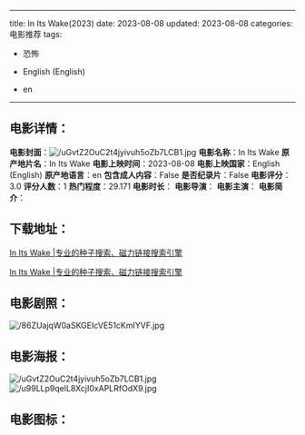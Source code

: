 
---
title: In Its Wake(2023)
date: 2023-08-08
updated: 2023-08-08
categories: 电影推荐
tags:
- 恐怖

- English (English)
- en
---


> 

## **电影详情**：

**电影封面**：<img src="https://image.tmdb.org/t/p/w200/uGvtZ2OuC2t4jyivuh5oZb7LCB1.jpg" alt="/uGvtZ2OuC2t4jyivuh5oZb7LCB1.jpg" title="/uGvtZ2OuC2t4jyivuh5oZb7LCB1.jpg">
**电影名称**：In Its Wake
**原产地片名**：In Its Wake
**电影上映时间**：2023-08-08
**电影上映国家**：English (English)
**原产地语言**：en
**包含成人内容**：False
**是否纪录片**：False
**电影评分**：3.0
**评分人数**：1
**热门程度**：29.171
**电影时长**：
**电影导演**：
**电影主演**：
**电影简介**：

## **下载地址**：
[In Its Wake |专业的种子搜索、磁力链接搜索引擎](https://movie.amd794.com:2083/?search=In%20Its%20Wake&ordering=&mode=match_phrase&page_size=10&page=1)

[In Its Wake |专业的种子搜索、磁力链接搜索引擎](https://movie.amd794.com:2083/?search=In%20Its%20Wake&ordering=&mode=match_phrase&page_size=10&page=1)
 

## **电影剧照**：
<img src="https://image.tmdb.org/t/p/original/86ZUajqW0aSKGEIcVE51cKmIYVF.jpg" alt="/86ZUajqW0aSKGEIcVE51cKmIYVF.jpg" title="/86ZUajqW0aSKGEIcVE51cKmIYVF.jpg">

## **电影海报**：
<img src="https://image.tmdb.org/t/p/original/uGvtZ2OuC2t4jyivuh5oZb7LCB1.jpg" alt="/uGvtZ2OuC2t4jyivuh5oZb7LCB1.jpg" title="/uGvtZ2OuC2t4jyivuh5oZb7LCB1.jpg"><img src="https://image.tmdb.org/t/p/original/u99LLp9qelL8XcjI0xAPLRfOdX9.jpg" alt="/u99LLp9qelL8XcjI0xAPLRfOdX9.jpg" title="/u99LLp9qelL8XcjI0xAPLRfOdX9.jpg">

## **电影图标**：

